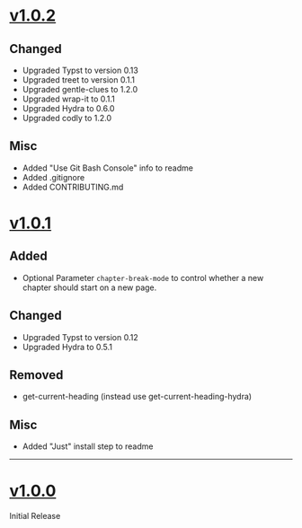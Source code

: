 # [v1.0.2](https://github.com/MrToWy/hsh-thesis/releases/tag/v1.0.2)
## Changed
- Upgraded Typst to version 0.13
- Upgraded treet to version 0.1.1
- Upgraded gentle-clues to 1.2.0
- Upgraded wrap-it to 0.1.1
- Upgraded Hydra to 0.6.0
- Upgraded codly to 1.2.0

## Misc
- Added "Use Git Bash Console" info to readme
- Added .gitignore
- Added CONTRIBUTING.md


# [v1.0.1](https://github.com/MrToWy/hsh-thesis/releases/tag/v1.0.1)
## Added
- Optional Parameter `chapter-break-mode` to control whether a new chapter should start on a new page.


## Changed
- Upgraded Typst to version 0.12
- Upgraded Hydra to 0.5.1

## Removed
- get-current-heading (instead use get-current-heading-hydra)

## Misc
- Added "Just" install step to readme


---

# [v1.0.0](https://github.com/MrToWy/hsh-thesis/releases/tag/v1.0.0)
Initial Release